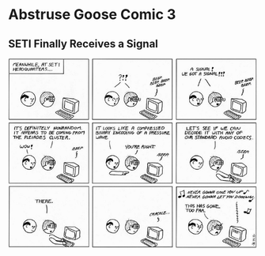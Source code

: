 # Abstruse Goose Comic 3
## SETI Finally Receives a Signal

![image](comics/SETI_gets_a_signalA.png)
